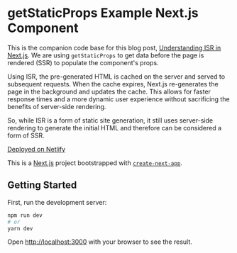 # getStaticProps Example Next.js Component
This is the companion code base for this blog post, [Understanding ISR in Next.js](https://www.espressocode.tech/blog/isg-nextjs). We are using `getStaticProps` to get data before the page is rendered (SSR) to populate the component's props.

Using ISR, the pre-generated HTML is cached on the server and served to subsequent requests. When the cache expires, Next.js re-generates the page in the background and updates the cache. This allows for faster response times and a more dynamic user experience without sacrificing the benefits of server-side rendering.

So, while ISR is a form of static site generation, it still uses server-side rendering to generate the initial HTML and therefore can be considered a form of SSR.

[Deployed on Netlify](https://eclectic-zabaione-3ea2da.netlify.app/)


This is a [Next.js](https://nextjs.org/) project bootstrapped with [`create-next-app`](https://github.com/vercel/next.js/tree/canary/packages/create-next-app).

## Getting Started

First, run the development server:

```bash
npm run dev
# or
yarn dev
```

Open [http://localhost:3000](http://localhost:3000) with your browser to see the result.
